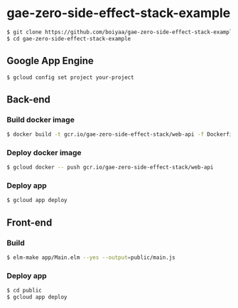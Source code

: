 # gae-zero-side-effect-stack-example

```sh
$ git clone https://github.com/boiyaa/gae-zero-side-effect-stack-example.git
$ cd gae-zero-side-effect-stack-example
```

## Google App Engine

```sh
$ gcloud config set project your-project
```

## Back-end

### Build docker image

```sh
$ docker build -t gcr.io/gae-zero-side-effect-stack/web-api -f Dockerfile.build .
```

### Deploy docker image

```sh
$ gcloud docker -- push gcr.io/gae-zero-side-effect-stack/web-api
```

### Deploy app

```sh
$ gcloud app deploy
```

## Front-end

### Build

```sh
$ elm-make app/Main.elm --yes --output=public/main.js
```

### Deploy app

```sh
$ cd public
$ gcloud app deploy
```
